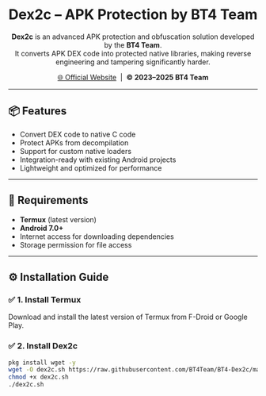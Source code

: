 <h1 align="center">Dex2c – APK Protection by BT4 Team</h1>

<p align="center">
  <b>Dex2c</b> is an advanced APK protection and obfuscation solution developed by the <b>BT4 Team</b>.<br>
  It converts APK DEX code into protected native libraries, making reverse engineering and tampering significantly harder.
</p>

<p align="center">
  <a href="https://bt4team.com">🌐 Official Website</a> &nbsp;|&nbsp;
  <b>© 2023–2025 BT4 Team</b>
</p>

<hr>

<h2>📦 Features</h2>

<ul>
  <li>Convert DEX code to native C code</li>
  <li>Protect APKs from decompilation</li>
  <li>Support for custom native loaders</li>
  <li>Integration-ready with existing Android projects</li>
  <li>Lightweight and optimized for performance</li>
</ul>

<hr>

<h2>📲 Requirements</h2>

<ul>
  <li><b>Termux</b> (latest version)</li>
  <li><b>Android 7.0+</b></li>
  <li>Internet access for downloading dependencies</li>
  <li>Storage permission for file access</li>
</ul>

<hr>

<h2>⚙️ Installation Guide</h2>

<h3>✅ 1. Install Termux</h3>
<p>Download and install the latest version of Termux from F-Droid or Google Play.</p>

<h3>✅ 2. Install Dex2c</h3>

```bash
pkg install wget -y
wget -O dex2c.sh https://raw.githubusercontent.com/BT4Team/BT4-Dex2c/main/dex2c.sh
chmod +x dex2c.sh
./dex2c.sh